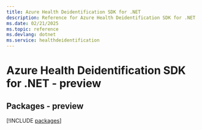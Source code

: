 ```yaml
---
title: Azure Health Deidentification SDK for .NET
description: Reference for Azure Health Deidentification SDK for .NET
ms.date: 02/21/2025
ms.topic: reference
ms.devlang: dotnet
ms.service: healthdeidentification
---
```

# Azure Health Deidentification SDK for .NET - preview
## Packages - preview
[!INCLUDE [packages](health-deidentification-index.md)]